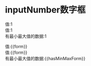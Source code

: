 inputNumber数字框
==============

值:1  
值:1  
有最小最大值的数据:1  

<el-row :span="24">
  <el-col :span="6">
   值:{{form}}<br/>
   <avue-input-number v-model="form"></avue-input-number>
  </el-col>
  <el-col :span="24"></el-col>
  <el-col :span="6">
   值:{{form}}<br/>
    <avue-input-number v-model="form" precision="2" controls-position=""></avue-input-number>
  </el-col>
  <el-col :span="24"></el-col>
  <el-col :span="6">
    有最小最大值的数据:{{hasMinMaxForm}}<br/>
    <avue-input-number v-model="hasMinMaxForm" precision="2" controls-position="" :min="min" :max="max"></avue-input-number>
  </el-col>
</el-row>

<script>
export default {
    data() {
      return {
        form:1,
        hasMinMaxForm: 1,
        min: 0, // 最小值
        max: 10 // 最大值
      }
    }
}
</script>